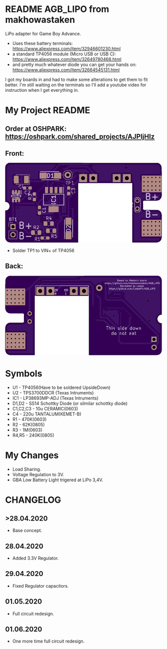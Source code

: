 # README AGB_LIPO from makhowastaken

LiPo adapter for Game Boy Advance.

* Uses these battery terminals: https://www.aliexpress.com/item/32946601230.html
* a standard TP4056 module (Micro USB or USB C): https://www.aliexpress.com/item/32649780468.html
* and pretty much whatever diode you can get your hands on: https://www.aliexpress.com/item/32664545131.html

I got my boards in and had to make some alterations to get them to fit better. I'm still waiting on the terminals so I'll add a youtube video for instruction when I get everything in.
# My Project README

## Order at OSHPARK: https://oshpark.com/shared_projects/AJPIjHIz

## Front:
![front](front.png)

* Solder TP1 to VIN+ of TP4056
## Back:
![back](back.png)

# Symbols
* U1 - TP4056(Have to be soldered UpsideDown)
* U2 - TPS3700DDCR (Texas Intruments)
* IC1 - LP38693MP-ADJ (Texas Intruments)
* D1,D2 - SS14 Schottky Diode (or silmilar schottky diode)
* C1,C2,C3 - 10u CERAMIC(0603)
* C4 - 220u TANTALUM(KEMET-B)
* R1 - 470K(0603)
* R2 - 62K(0805)
* R3 - 1M(0603)
* R4,R5 - 240K(0805)

# My Changes

* Load Sharing.
* Voltage Regulation to 3V.
* GBA Low Battery Light trigered at LiPo 3,4V.


# CHANGELOG
## >28.04.2020
* Base concept.

## 28.04.2020
* Added 3.3V Regulator.

## 29.04.2020
* Fixed Regulator capacitors.

## 01.05.2020
* Full circuit redesign.

## 01.06.2020
* One more time full circuit redesign.
